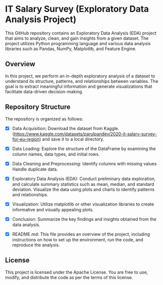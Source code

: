 # IT Salary Survey (Exploratory Data Analysis Project)
This GitHub repository contains an Exploratory Data Analysis (EDA) project that aims to analyze, clean, and gain insights from a given dataset. The project utilizes Python programming language and various data analysis libraries such as Pandas, NumPy, Matplotlib, and Feature Engine.

## Overview
In this project, we perform an in-depth exploratory analysis of a dataset to understand its structure, patterns, and relationships between variables. The goal is to extract meaningful information and generate visualizations that facilitate data-driven decision-making.

## Repository Structure
The repository is organized as follows:
- [x] Data Acquisition: Download the dataset from Kaggle.
(https://www.kaggle.com/datasets/parulpandey/2020-it-salary-survey-for-eu-region) and save it to a local directory.

- [x] Data Loading: Explore the structure of the DataFrame by examining the column names, data types, and initial rows.
    
- [x] Data Cleaning and Preprocessing: Identify columns with missing values Handle duplicate data.
      
- [x] Exploratory Data Analysis (EDA): Conduct preliminary data exploration, and calculate summary statistics such as mean, median, and standard deviation. Visualize the data using plots and charts to identify patterns and relationships.

- [x] Visualization: Utilize matplotlib or other visualization libraries to create informative and visually appealing plots.

- [x] Conclusion: Summarize the key findings and insights obtained from the data analysis. 

- [x] README.md: This file provides an overview of the project, including instructions on how to set up the environment, run the code, and reproduce the analysis.


## License
This project is licensed under the Apache License. You are free to use, modify, and distribute the code as per the terms of this license.
